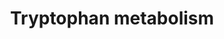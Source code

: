 ---
annotations:
- id: PW:0000054
  parent: classic metabolic pathway
  type: Pathway Ontology
  value: tryptophan metabolic pathway
authors:
- L.M.Ferrante
- MaintBot
- Khanspers
- Egonw
- Ddigles
- Fehrhart
citedin:
- link: PMC3650681
  title: Microarray analyses reveal novel targets of exercise-induced stress resistance
    in the dorsal raphe nucleus (2013)
- link: PMC12309373
  title: 'Cluefish: mining the dark matter of transcriptional data series with over-representation
    analysis enhanced by aggregated biological prior knowledge (2025)'
communities: []
description: This pathway describes the metabolism of tryptophan, an essential amino
  acid. This pathway was originally converted from rat to human, using ortholog information.
  Original pathway was created by Sebastien Burel.
last-edited: 2025-08-09
ndex: null
organisms:
- Rattus norvegicus
redirect_from:
- /index.php/Pathway:WP270
- /instance/WP270
- /instance/WP270_r140255
revision: r140255
schema-jsonld:
- '@context': https://schema.org/
  '@id': https://wikipathways.github.io/pathways/WP270.html
  '@type': Dataset
  creator:
    '@type': Organization
    name: WikiPathways
  description: This pathway describes the metabolism of tryptophan, an essential amino
    acid. This pathway was originally converted from rat to human, using ortholog
    information. Original pathway was created by Sebastien Burel.
  keywords:
  - 2-Aminophenol
  - 4,6-Dihydroxyquinoline
  - 4-(2-Amino-5-hydroxyphenyl)-2,4-dioxobutanoate
  - 5-Hydroxykynurenamine
  - 5-Hydroxykynurenine
  - 6-Hydroxykynurenate
  - AFMID
  - Aadat
  - Aanat
  - Abp1
  - Acat1
  - Acetyl-CoA
  - Acmsd
  - Aldh1a1
  - Aldh1a2
  - Aldh2
  - Aldh3a2
  - Aldh9a1
  - Aox1
  - Asmt
  - C00332
  - C00877
  - C01144
  - Cat
  - Cyp19a1
  - Cyp1a1
  - Cyp1a2
  - Cyp1b1
  - Cyp2a1
  - Cyp2a2
  - Cyp2b15
  - Cyp2c80
  - Cyp2d2
  - Cyp2e1
  - Cyp2f4
  - Cyp2j4
  - Cyp4f1
  - Cyp7b1
  - Dd5
  - Ddc
  - Dhcr24
  - Echs1
  - Formylkynurenine
  - Gcdh
  - Haao
  - Hadh
  - Hsd17b10
  - Ido1
  - Indole
  - Indole-3-acetamide
  - Indolelactate
  - Indolepyruvate
  - Inmt
  - Kynu
  - Kynurenate
  - L-Kynurenine
  - L-Tryptophan
  - Maob
  - Mdm2
  - Melatonin
  - N-Acetylindoxyl
  - N-Acetylisatin
  - Ogdh
  - Prmt1
  - Quinolinate
  - Rnf25
  - Tdo2
  - Tph1
  - Tryptamine
  - Ube3a
  - Wars
  license: CC0
  name: Tryptophan metabolism
seo: CreativeWork
title: Tryptophan metabolism
wpid: WP270
---
